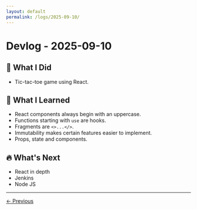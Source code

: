 ```yaml
---
layout: default
permalink: /logs/2025-09-10/
---
```


# Devlog - 2025-09-10

## 🚀 What I Did

- Tic-tac-toe game using React.

## 🧠 What I Learned

- React components always begin with an uppercase.
- Functions starting with `use` are hooks.
- Fragments are `<>...</>`.
- Immutability makes certain features easier to implement.
- Props, state and components.

## 🔥 What's Next

- React in depth
- Jenkins
- Node JS

---

[← Previous]({{site.baseurl}}/logs/2025-08-20/)
